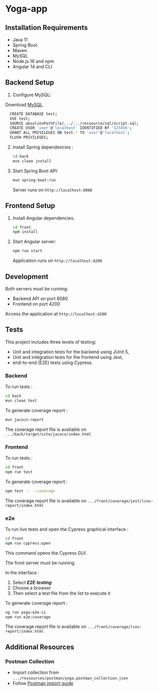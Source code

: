 # Yoga-app
## Installation Requirements

- Java 11 
- Spring Boot
- Maven
- MySQL
- Node.js 16 and npm
- Angular 14 and CLI

## Backend Setup

1. Configure MySQL:

Download [MySQL](https://dev.mysql.com/downloads/mysql/)

```bash
  CREATE DATABASE test;
  USE test;
  SOURCE absolutePathFile/.../.../ressource/sql/script.sql;
  CREATE USER 'user'@'localhost' IDENTIFIED BY '123456';
  GRANT ALL PRIVILEGES ON test.* TO 'user'@'localhost';
  FLUSH PRIVILEGES;
  ```

2. Install Spring dependencies :
    ```bash
    cd back
    mvn clean install
    ```

3. Start Spring Boot API:
    ```bash
    mvn spring-boot:run
    ```
    Server runs on `http://localhost:8080`

## Frontend Setup

1. Install Angular dependencies:
    ```bash
    cd front
    npm install
    ```

2. Start Angular server:
    ```bash
    npm run start
    ```
    Application runs on `http://localhost:4200`

## Development

Both servers must be running:
- Backend API on port 8080
- Frontend on port 4200

Access the application at `http://localhost:4200`

## Tests
This project includes three levels of testing:

  - Unit and integration tests for the backend using JUnit 5,
  - Unit and intégration tests for the frontend using Jest,
  - end-to-end (E2E) tests using Cypress.

### Backend

To run tests :

  ```bash
  cd back
  mvn clean test
  ```

To generate coverage report :

  ```bash
  mvn jacoco:report
  ```
  The coverage report file is available on `.../back/target/site/jacoco/index.html`

### Frontend

To run tests :
  ```bash
  cd front
  npm run test
  ```

To generate coverage report :
  ```bash
  npm test -- --coverage
  ```

The coverage report file is available on `.../front/coverage/jest/lcov-report/index.html`

### e2e

To run live tests and open the Cypress graphical interface : 
  ```bash
  cd front
  npm run cypress:open
  ```
This command opens the Cypress GUI. 

The front server must be running.

In the interface :

  1. Select ***E2E*** ***testing***
  2. Choose a browser
  3. Then select a test file from the list to execute it

To generate coverage report :
  ```bash
  ng run yoga:e2e-ci
  npm run e2e:coverage
  ```

The coverage report file is available on `.../front/coverage/lcov-report/index.html`

## Additional Resources

### Postman Collection
- Import collection from `.../ressources/postman/yoga.postman_collection.json`
- Follow [Postman import guide](https://learning.postman.com/docs/getting-started/importing-and-exporting-data/#importing-data-into-postman)